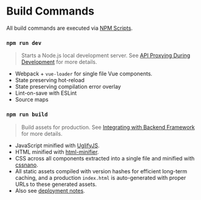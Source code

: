 # Build Commands

All build commands are executed via [NPM Scripts](https://docs.npmjs.com/misc/scripts).

### `npm run dev`

> Starts a Node.js local development server. See [API Proxying During Development](proxy.md) for more details.

- Webpack + `vue-loader` for single file Vue components.
- State preserving hot-reload
- State preserving compilation error overlay
- Lint-on-save with ESLint
- Source maps

### `npm run build`

> Build assets for production. See [Integrating with Backend Framework](backend.md) for more details.

- JavaScript minified with [UglifyJS](https://github.com/mishoo/UglifyJS2).
- HTML minified with [html-minifier](https://github.com/kangax/html-minifier).
- CSS across all components extracted into a single file and minified with [cssnano](https://github.com/ben-eb/cssnano).
- All static assets compiled with version hashes for efficient long-term caching, and a production `index.html` is auto-generated with proper URLs to these generated assets.
- Also see [deployment notes](#how-do-i-deploy-built-assets-with-my-backend-framework).
